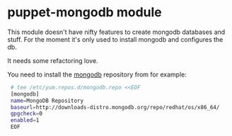 # puppet-mongodb module

This module doesn't have nifty features to create mongodb databases and stuff. For the moment it's only used to install mongodb and configures the db.

It needs some refactoring love.

You need to install the [mongodb](http://downloads-distro.mongodb.org/repo/redhat/os/x86_64/) repository from for example:

```bash
 # tee /etc/yum.repos.d/mongodb.repo <<EOF
 [mongodb]
 name=MongoDB Repository
 baseurl=http://downloads-distro.mongodb.org/repo/redhat/os/x86_64/
 gpgcheck=0
 enabled=1
 EOF
```
